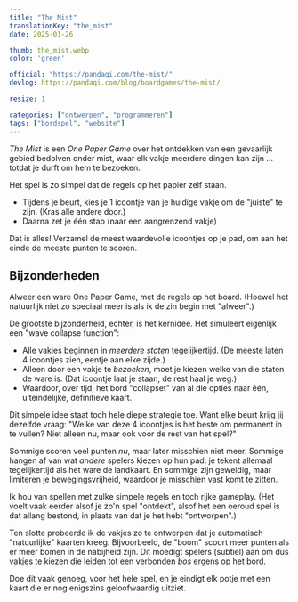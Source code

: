 ```yaml
---
title: "The Mist"
translationKey: "the_mist"
date: 2025-01-26

thumb: the_mist.webp
color: 'green'

official: "https://pandaqi.com/the-mist/"
devlog: https://pandaqi.com/blog/boardgames/the-mist/

resize: 1

categories: ["ontwerpen", "programmeren"]
tags: ["bordspel", "website"]
---
```


_The Mist_ is een _One Paper Game_ over het ontdekken van een gevaarlijk gebied bedolven onder mist, waar elk vakje meerdere dingen kan zijn ... totdat je durft om hem te bezoeken.

Het spel is zo simpel dat de regels op het papier zelf staan.

* Tijdens je beurt, kies je 1 icoontje van je huidige vakje om de "juiste" te zijn. (Kras alle andere door.)
* Daarna zet je één stap (naar een aangrenzend vakje)

Dat is alles! Verzamel de meest waardevolle icoontjes op je pad, om aan het einde de meeste punten te scoren.

## Bijzonderheden

Alweer een ware One Paper Game, met de regels op het board. (Hoewel het natuurlijk niet zo speciaal meer is als ik de zin begin met "alweer".)

De grootste bijzonderheid, echter, is het kernidee. Het simuleert eigenlijk een "wave collapse function":

* Alle vakjes beginnen in _meerdere staten_ tegelijkertijd. (De meeste laten 4 icoontjes zien, eentje aan elke zijde.)
* Alleen door een vakje te _bezoeken_, moet je kiezen welke van die staten de ware is. (Dat icoontje laat je staan, de rest haal je weg.)
* Waardoor, over tijd, het bord "collapset" van al die opties naar één, uiteindelijke, definitieve kaart.

Dit simpele idee staat toch hele diepe strategie toe. Want elke beurt krijg jij dezelfde vraag: "Welke van deze 4 icoontjes is het beste om permanent in te vullen? Niet alleen nu, maar ook voor de rest van het spel?"

Sommige scoren veel punten _nu_, maar later misschien niet meer. Sommige hangen af van wat _andere_ spelers kiezen op hun pad: je tekent allemaal tegelijkertijd als het ware de landkaart. En sommige zijn geweldig, maar limiteren je bewegingsvrijheid, waardoor je misschien vast komt te zitten.

Ik hou van spellen met zulke simpele regels en toch rijke gameplay. (Het voelt vaak eerder alsof je zo'n spel "ontdekt", alsof het een oeroud spel is dat allang bestond, in plaats van dat je het hebt "ontworpen".)

Ten slotte probeerde ik de vakjes zo te ontwerpen dat je automatisch "natuurlijke" kaarten kreeg. Bijvoorbeeld, de "boom" scoort meer punten als er meer bomen in de nabijheid zijn. Dit moedigt spelers (subtiel) aan om dus vakjes te kiezen die leiden tot een verbonden _bos_ ergens op het bord.

Doe dit vaak genoeg, voor het hele spel, en je eindigt elk potje met een kaart die er nog enigszins geloofwaardig uitziet.